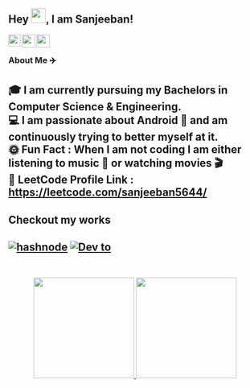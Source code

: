 ## Hey <img src="https://github.com/TheDudeThatCode/TheDudeThatCode/blob/master/Assets/Hi.gif" width="29">, I am Sanjeeban!

<a href="https://www.linkedin.com/in/sanjeeban-mukhopadhyay-4bb4b01b8/">
  <img align="left" width="24px" src="https://cdn-icons-png.flaticon.com/512/174/174857.png" />
</a>
<a href="https://twitter.com/sanjeeban_5644">
  <img align="left" width="26px" src="https://logodownload.org/wp-content/uploads/2014/09/twitter-logo-6.png" />
</a>
<a href="mailto:sanjeeban5644@gmail.com">
  <img align="left" width="26px" src="https://cdn-icons-png.flaticon.com/512/281/281769.png" />
</a>

<br/>

### About Me :airplane:
:mortar_board: I am currently pursuing my Bachelors in Computer Science & Engineering.</br>
:computer: I am passionate about Android :iphone: and am continuously trying to better myself at it.</br>
:sun_with_face: Fun Fact :  When I am not coding I am either listening to music :musical_note: or watching movies :clapper:</br>
:pushpin: LeetCode Profile Link : https://leetcode.com/sanjeeban5644/
---
## Checkout my works 
<p display="flex">

[![hashnode](https://img.shields.io/badge/Hashnode-2962FF?style=for-the-badge&logo=hashnode&logoColor=white)](https://hashnode.com/@sanjeeban5644)
[![Dev to ](https://img.shields.io/badge/dev.to-0A0A0A?style=for-the-badge&logo=devdotto&logoColor=white)](https://dev.to/sanjeeban5644) 
---
<br/>
<p align="center">
<a href="https://github.com/sanjeeban5644">
  <img height="200em" src="https://github-readme-stats.vercel.app/api?username=sanjeeban5644&show_icons=true&theme=radical&include_all_commits=true&count_private=true"/>
  <img height="200em" src="https://github-readme-stats.vercel.app/api/top-langs/?username=sanjeeban5644&theme=radical"/>
</a>
</p>
